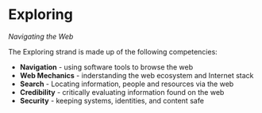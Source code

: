 Exploring
======
*Navigating the Web*

The Exploring strand is made up of the following competencies:

* **Navigation** - using software tools to browse the web
* **Web Mechanics** - inderstanding the web ecosystem and Internet stack
* **Search** - Locating information, people and resources via the web
* **Credibility** - critically evaluating information found on the web
* **Security** - keeping systems, identities, and content safe